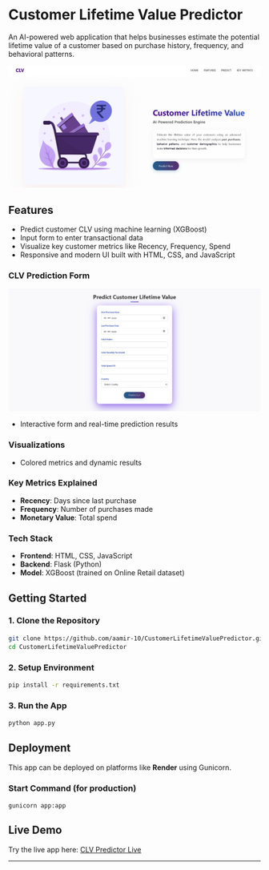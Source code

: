 # Customer Lifetime Value Predictor

An AI-powered web application that helps businesses estimate the potential lifetime value of a customer based on purchase history, frequency, and behavioral patterns.

![Homepage](Snapshots/hero.png)

## Features

- Predict customer CLV using machine learning (XGBoost)
- Input form to enter transactional data
- Visualize key customer metrics like Recency, Frequency, Spend
- Responsive and modern UI built with HTML, CSS, and JavaScript

### CLV Prediction Form
![Dashboard](Snapshots/form.png)

- Interactive form and real-time prediction results

### Visualizations

- Colored metrics and dynamic results

### Key Metrics Explained

- **Recency**: Days since last purchase  
- **Frequency**: Number of purchases made  
- **Monetary Value**: Total spend  

### Tech Stack

- **Frontend**: HTML, CSS, JavaScript  
- **Backend**: Flask (Python)
- **Model**: XGBoost (trained on Online Retail dataset)

## Getting Started

### 1. Clone the Repository

```bash
git clone https://github.com/aamir-10/CustomerLifetimeValuePredictor.git
cd CustomerLifetimeValuePredictor
```

### 2. Setup Environment

```bash
pip install -r requirements.txt
```

### 3. Run the App

```bash
python app.py
```

## Deployment

This app can be deployed on platforms like **Render** using Gunicorn.

### Start Command (for production)
```
gunicorn app:app
```

## Live Demo

Try the live app here: [CLV Predictor Live](https://clv-predictor.onrender.com/)

---
